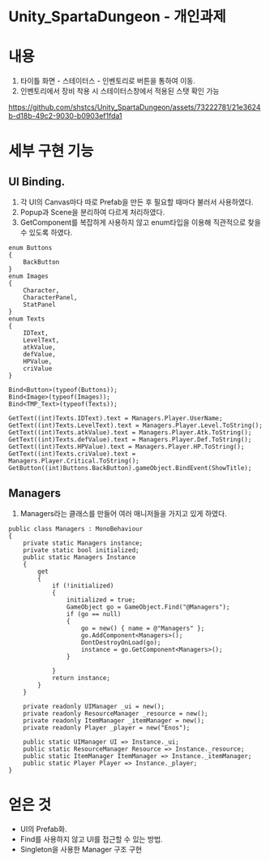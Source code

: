 # Unity_SpartaDungeon - 개인과제

# 내용
1. 타이틀 화면 - 스테이터스 - 인벤토리로 버튼을 통하여 이동.
2. 인벤토리에서 장비 착용 시 스테이터스창에서 적용된 스탯 확인 가능


https://github.com/shstcs/Unity_SpartaDungeon/assets/73222781/21e3624b-d18b-49c2-9030-b0903ef1fda1


# 세부 구현 기능
## UI Binding.
1. 각 UI의 Canvas마다 따로 Prefab을 만든 후 필요할 때마다 불러서 사용하였다.
2. Popup과 Scene을 분리하여 다르게 처리하였다.
3. GetComponent를 복잡하게 사용하지 않고 enum타입을 이용해 직관적으로 찾을 수 있도록 하였다.
```
enum Buttons
{
    BackButton
}
enum Images
{
    Character,
    CharacterPanel,
    StatPanel
}
enum Texts
{
    IDText,
    LevelText,
    atkValue,
    defValue,
    HPValue,
    criValue
}
```
```
Bind<Button>(typeof(Buttons));
Bind<Image>(typeof(Images));
Bind<TMP_Text>(typeof(Texts));

GetText((int)Texts.IDText).text = Managers.Player.UserName;
GetText((int)Texts.LevelText).text = Managers.Player.Level.ToString();
GetText((int)Texts.atkValue).text = Managers.Player.Atk.ToString();
GetText((int)Texts.defValue).text = Managers.Player.Def.ToString();
GetText((int)Texts.HPValue).text = Managers.Player.HP.ToString();
GetText((int)Texts.criValue).text = Managers.Player.Critical.ToString();
GetButton((int)Buttons.BackButton).gameObject.BindEvent(ShowTitle);
```
## Managers
1. Managers라는 클래스를 만들어 여러 매니저들을 가지고 있게 하였다.

```
public class Managers : MonoBehaviour
{
    private static Managers instance;
    private static bool initialized;
    public static Managers Instance
    {
        get
        {
            if (!initialized)
            {
                initialized = true;
                GameObject go = GameObject.Find("@Managers");
                if (go == null)
                {
                    go = new() { name = @"Managers" };
                    go.AddComponent<Managers>();
                    DontDestroyOnLoad(go);
                    instance = go.GetComponent<Managers>();
                }

            }
            return instance;
        }
    }

    private readonly UIManager _ui = new();
    private readonly ResourceManager _resource = new();
    private readonly ItemManager _itemManager = new();
    private readonly Player _player = new("Enos");

    public static UIManager UI => Instance._ui;
    public static ResourceManager Resource => Instance._resource;
    public static ItemManager ItemManager => Instance._itemManager;
    public static Player Player => Instance._player;
}

```
# 얻은 것
- UI의 Prefab화.
- Find를 사용하지 않고 UI를 접근할 수 있는 방법.
- Singleton을 사용한 Manager 구조 구현
